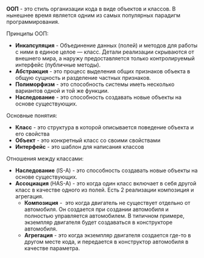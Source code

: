 **ООП** - это стиль организации кода в виде объектов и классов. В нынешнее время является одним из самых популярных парадигм программирования.

Принципы ООП:
- **Инкапсуляция** - Объединение данных (полей) и методов для работы с ними в единое целое — класс. Детали реализации скрываются от внешнего мира, а наружу предоставляется только контролируемый интерфейс (публичные методы).
- **Абстракция** - это процесс выделения общих признаков объекта в общую сущность и разделение частных признаков.
- **Полиморфизм** - это способность системы иметь несколько вариантов одной и той же функции.
- **Наследование** - это способность создавать новые объекты на основе существующих.

Основные понятия:
- **Класс** - это структура в которой описывается поведение объекта и его свойства
- **Объект** - это конкретный класс со своими свойствами
- **Интерфейс** - это шаблон для написания классов

Отношения между классами:
- **Наследование** (IS-A) - это способность создавать новые объекты на основе существующих.
- **Ассоциация** (HAS-A) - это когда один класс включает в себя другой класс в качестве одного из полей. Есть 2 реализации композиция и агрегация.
	- **Композиция** -  это когда двигатель не существует отдельно от автомобиля. Он создается при создании автомобиля и полностью управляется автомобилем. В типичном примере, экземпляр двигателя будет создаваться в конструкторе автомобиля.
	- **Агрегация** - это когда экземпляр двигателя создается где-то в другом месте кода, и передается в конструктор автомобиля в качестве параметра.